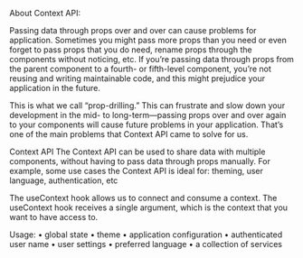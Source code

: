 About Context API:

Passing data through props over and over can cause problems for application. Sometimes you might pass more props than you need or even forget to pass props that you do need, rename props through the components without noticing, etc. If you’re passing data through props from the parent component to a fourth- or fifth-level component, you’re not reusing and writing maintainable code, and this might prejudice your application in the future.

This is what we call “prop-drilling.” This can frustrate and slow down your development in the mid- to long-term—passing props over and over again to your components will cause future problems in your application.
That’s one of the main problems that Context API came to solve for us.

Context API
The Context API can be used to share data with multiple components, without having to pass data through props manually. For example, some use cases the Context API is ideal for: theming, user language, authentication, etc

The useContext hook allows us to connect and consume a context. The useContext hook receives a single argument, which is the context that you want to have access to.

Usage: 
•	global state
•	theme
•	application configuration
•	authenticated user name
•	user settings
•	preferred language
•	a collection of services
